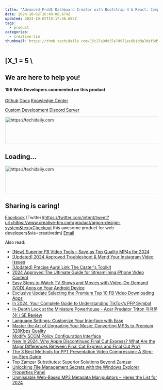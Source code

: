 ```yaml
---
title: "Advanced ProUI Dashboard Creator with Bootstrap 4 & React: Complete Reactive Admin Panel by Creative Tim"
date: 2024-10-02T16:40:08.674Z
updated: 2024-10-05T19:17:46.655Z
tags:
  - product
categories:
  - creative-tim
thumbnail: https://thmb.techidaily.com/15c27a9dd37e7d971ec6b1dda7daf6d5203783d6fa46bb3c8b563de8f86481fa.jpg
---
```


## \[X_1 = 5 \

## We are here to help you!

#### 159 Web Developers commented on this product

[Github](https://github.com/creativetimofficial/argon-design-system) [Docs](https://tools.techidaily.com/creative-tim/products/) [Knowledge Center](https://tools.techidaily.com/creative-tim/products/) 

[Custom Development](https://tools.techidaily.com/creative-tim/products/) [Discord Server](https://discord.com/invite/FhCJCaHdQa) 

<!-- affiliate ads begin -->
<a href="https://appsumo.8odi.net/c/5597632/2130889/7443" target="_top" id="2130889">
  <img src="//a.impactradius-go.com/display-ad/7443-2130889" border="0" alt="https://techidaily.com" width="600" height="90"/>
</a>
<img height="0" width="0" src="https://appsumo.8odi.net/i/5597632/2130889/7443" style="position:absolute;visibility:hidden;" border="0" />
<!-- affiliate ads end -->

## Loading...

<!-- affiliate ads begin -->
<a href="https://imp.i357552.net/c/5597632/999558/11832" target="_top" id="999558">
  <img src="//a.impactradius-go.com/display-ad/11832-999558" border="0" alt="https://techidaily.com" width="728" height="90"/>
</a>
<img height="0" width="0" src="https://imp.i357552.net/i/5597632/999558/11832" style="position:absolute;visibility:hidden;" border="0" />
<!-- affiliate ads end -->

## Sharing is caring!

[Facebook](https://www.facebook.com/sharer/sharer.php?u=https://www.creative-tim.com/product/argon-design-system?src=sdkpreparse) [Twitter](https://twitter.com/intent/tweet?url=https://www.creative-tim.com/product/argon-design-system&text=Checkout this awesome product for web developers&via=creativetim) [Email](https://tools.techidaily.com/creative-tim/products/)

<ins class="adsbygoogle"
     style="display:block"
     data-ad-format="autorelaxed"
     data-ad-client="ca-pub-7571918770474297"
     data-ad-slot="1223367746"></ins>

<ins class="adsbygoogle"
     style="display:block"
     data-ad-client="ca-pub-7571918770474297"
     data-ad-slot="8358498916"
     data-ad-format="auto"
     data-full-width-responsive="true"></ins>

<span class="atpl-alsoreadstyle">Also read:</span>
<div><ul>
<li><a href="https://facebook-videos.techidaily.com/new-superior-fb-video-tools-save-as-top-quality-mp4s-for-2024/"><u>[New] Superior FB Video Tools – Save as Top Quality MP4s for 2024</u></a></li>
<li><a href="https://instagram-videos.techidaily.com/updated-2024-approved-troubleshoot-and-mend-your-instagram-video-issues/"><u>[Updated] 2024 Approved Troubleshoot & Mend Your Instagram Video Issues</u></a></li>
<li><a href="https://fox-glue.techidaily.com/updated-precise-aural-link-the-casters-toolkit/"><u>[Updated] Precise Aural Link The Caster's Toolkit</u></a></li>
<li><a href="https://some-skills.techidaily.com/2024-approved-the-ultimate-guide-for-streamlining-iphone-video-content/"><u>2024 Approved The Ultimate Guide for Streamlining iPhone Video Content</u></a></li>
<li><a href="https://fox-within.techidaily.com/easy-steps-to-watch-tv-shows-and-movies-with-video-on-demand-vod-apps-on-your-android-device/"><u>Easy Steps to Watch TV Shows and Movies with Video-On-Demand (VOD) Apps on Your Android Device</u></a></li>
<li><a href="https://facebook-video-recording.techidaily.com/exclusive-update-selecting-the-premium-top-10-fb-video-downloading-apps/"><u>Exclusive Update Selecting the Premium Top 10 FB Video Downloading Apps</u></a></li>
<li><a href="https://tiktok-clips.techidaily.com/in-2024-your-complete-guide-to-understanding-tiktoks-pfp-symbol/"><u>In 2024, Your Complete Guide to Understanding TikTok’s PFP Symbol</u></a></li>
<li><a href="https://buynow-info.techidaily.com/in-depth-look-at-the-miniature-powerhouse-acer-predator-triton-se-review/"><u>In-Depth Look at the Miniature Powerhouse - Acer Predator Triton 지저분하다 SE Review</u></a></li>
<li><a href="https://fox-within.techidaily.com/language-settings-customize-your-interface-with-ease/"><u>Language Settings: Customize Your Interface with Ease</u></a></li>
<li><a href="https://fox-within.techidaily.com/master-the-art-of-upgrading-your-music-converting-mp3s-to-premium-320kbps-quality/"><u>Master the Art of Upgrading Your Music: Converting MP3s to Premium 320Kbps Quality</u></a></li>
<li><a href="https://fox-within.techidaily.com/modify-sccm-policy-configuration-interface/"><u>Modify SCCM Policy Configuration Interface</u></a></li>
<li><a href="https://video-content-creator.techidaily.com/new-in-2024-why-apple-discontinued-final-cut-express-what-are-the-major-differences-between-final-cut-express-and-final-cut-pro/"><u>New In 2024, Why Apple Discontinued Final Cut Express? What Are the Major Differences Between Final Cut Express and Final Cut Pro?</u></a></li>
<li><a href="https://fox-within.techidaily.com/the-3-best-methods-for-ppt-presentation-video-compression-a-step-by-step-guide/"><u>The 3 Best Methods for PPT Presentation Video Compression: A Step-by-Step Guide</u></a></li>
<li><a href="https://fox-within.techidaily.com/top-zamzar-substitutes-superior-solutions-beyond-zamzar/"><u>Top Zamzar Substitutes: Superior Solutions Beyond Zamzar</u></a></li>
<li><a href="https://fox-within.techidaily.com/unlocking-file-management-secrets-with-the-windows-explorer-properties-panel/"><u>Unlocking File Management Secrets with the Windows Explorer Properties Panel</u></a></li>
<li><a href="https://audio-shaping.techidaily.com/unmissable-web-based-mp3-metadata-manipulators-heres-the-list-for-2024/"><u>Unmissable Web-Based MP3 Metadata Manipulators – Heres the List for 2024</u></a></li>
</ul></div>

